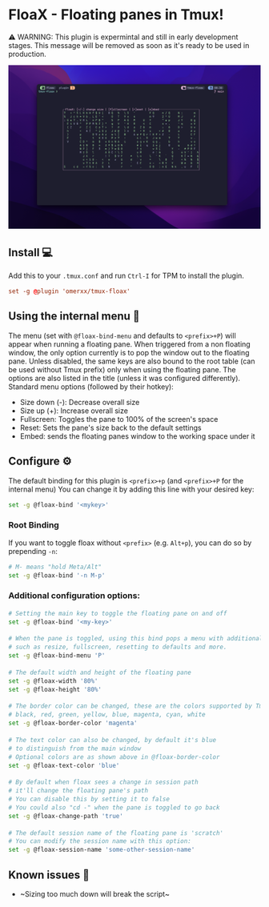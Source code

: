 FloaX - Floating panes in Tmux!
============

⚠️ WARNING: This plugin is expermintal and still in early development stages.
This message will be removed as soon as it's ready to be used in production.

![image](./img/floaxv3.png)

## Install 💻

Add this to your `.tmux.conf` and run `Ctrl-I` for TPM to install the plugin.
```conf
set -g @plugin 'omerxx/tmux-floax'
```

## Using the internal menu 📃
The menu (set with `@floax-bind-menu` and defaults to `<prefix>+P`) will appear when running a floating pane.
When triggered from a non floating window, the only option currently is to pop the window out to the floating pane.
Unless disabled, the same keys are also bound to the root table (can be used without Tmux prefix) only when using the floating pane.
The options are also listed in the title (unless it was configured differently).
Standard menu options (followed by their hotkey):
- Size down (-): Decrease overall size
- Size up (+): Increase overall size
- Fullscreen: Toggles the pane to 100% of the screen's space
- Reset: Sets the pane's size back to the default settings
- Embed: sends the floating panes window to the working space under it

## Configure ⚙️

The default binding for this plugin is `<prefix>+p` (and `<prefix>+P` for the internal menu)
You can change it by adding this line with your desired key:

```bash
set -g @floax-bind '<mykey>'
```

### Root Binding

If you want to toggle floax without `<prefix>` (e.g. `Alt+p`), you can do so by prepending `-n`:

```bash
# M- means "hold Meta/Alt"
set -g @floax-bind '-n M-p'
```

### Additional configuration options:

```bash
# Setting the main key to toggle the floating pane on and off
set -g @floax-bind '<my-key>'

# When the pane is toggled, using this bind pops a menu with additional options
# such as resize, fullscreen, resetting to defaults and more.
set -g @floax-bind-menu 'P'

# The default width and height of the floating pane
set -g @floax-width '80%'
set -g @floax-height '80%'

# The border color can be changed, these are the colors supported by Tmux:
# black, red, green, yellow, blue, magenta, cyan, white
set -g @floax-border-color 'magenta'

# The text color can also be changed, by default it's blue 
# to distinguish from the main window
# Optional colors are as shown above in @floax-border-color
set -g @floax-text-color 'blue'

# By default when floax sees a change in session path 
# it'll change the floating pane's path
# You can disable this by setting it to false
# You could also "cd -" when the pane is toggled to go back
set -g @floax-change-path 'true'

# The default session name of the floating pane is 'scratch'
# You can modify the session name with this option:
set -g @floax-session-name 'some-other-session-name'
```

## Known issues 🐞
- ~Sizing too much down will break the script~
